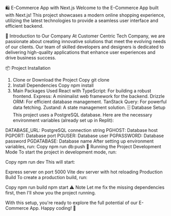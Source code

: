 🛍️ E-Commerce App with Next.js
Welcome to the E-Commerce App built with Next.js! This project showcases a modern online shopping experience, utilizing the latest technologies to provide a seamless user interface and efficient backend.

🌟 Introduction to Our Company
At Customer Centric Tech Company, we are passionate about creating innovative solutions that meet the evolving needs of our clients. Our team of skilled developers and designers is dedicated to delivering high-quality applications that enhance user experiences and drive business success.

📦 Project Installation
1. Clone or Download the Project
Copy
git clone <repository-url>
2. Install Dependencies
Copy
npm install
3. Main Packages Used
React with TypeScript: For building a robust frontend.
Express: A minimalist web framework for the backend.
Drizzle ORM: For efficient database management.
TanStack Query: For powerful data fetching.
Zustand: A state management solution.
🗄️ Database Setup
This project uses a PostgreSQL database. Here are the necessary environment variables (already set up in Replit):

DATABASE_URL: PostgreSQL connection string
PGHOST: Database host
PGPORT: Database port
PGUSER: Database user
PGPASSWORD: Database password
PGDATABASE: Database name
After setting up environment variables, run:
Copy
npm run db:push
🚀 Running the Project
Development Mode
To start the project in development mode, run:

Copy
npm run dev
This will start:

Express server on port 5000
Vite dev server with hot reloading
Production Build
To create a production build, run:

Copy
npm run build
npm start
⚠️ Note
Let me fix the missing dependencies first, then I'll show you the project running.

With this setup, you're ready to explore the full potential of our E-Commerce App. Happy coding! 🎉